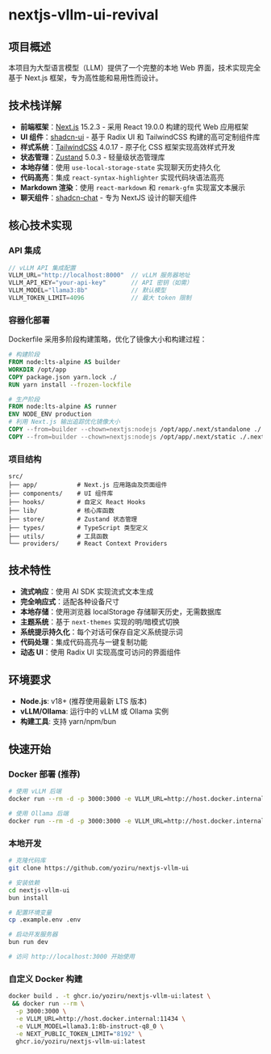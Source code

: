 # nextjs-vllm-ui-revival

## 项目概述

本项目为大型语言模型（LLM）提供了一个完整的本地 Web 界面，技术实现完全基于 Next.js 框架，专为高性能和易用性而设计。

## 技术栈详解

- **前端框架**：[Next.js](https://nextjs.org/) 15.2.3 - 采用 React 19.0.0 构建的现代 Web 应用框架
- **UI 组件**：[shadcn-ui](https://ui.shadcn.com/) - 基于 Radix UI 和 TailwindCSS 构建的高可定制组件库
- **样式系统**：[TailwindCSS](https://tailwindcss.com/) 4.0.17 - 原子化 CSS 框架实现高效样式开发
- **状态管理**：[Zustand](https://github.com/pmndrs/zustand) 5.0.3 - 轻量级状态管理库
- **本地存储**：使用 `use-local-storage-state` 实现聊天历史持久化
- **代码高亮**：集成 `react-syntax-highlighter` 实现代码块语法高亮
- **Markdown 渲染**：使用 `react-markdown` 和 `remark-gfm` 实现富文本展示
- **聊天组件**：[shadcn-chat](https://github.com/jakobhoeg/shadcn-chat) - 专为 NextJS 设计的聊天组件

## 核心技术实现

### API 集成

```typescript
// vLLM API 集成配置
VLLM_URL="http://localhost:8000"  // vLLM 服务器地址
VLLM_API_KEY="your-api-key"       // API 密钥（如需）
VLLM_MODEL="llama3:8b"            // 默认模型
VLLM_TOKEN_LIMIT=4096             // 最大 token 限制
```

### 容器化部署

Dockerfile 采用多阶段构建策略，优化了镜像大小和构建过程：

```dockerfile
# 构建阶段
FROM node:lts-alpine AS builder
WORKDIR /opt/app
COPY package.json yarn.lock ./
RUN yarn install --frozen-lockfile

# 生产阶段 
FROM node:lts-alpine AS runner
ENV NODE_ENV production
# 利用 Next.js 输出追踪优化镜像大小
COPY --from=builder --chown=nextjs:nodejs /opt/app/.next/standalone ./
COPY --from=builder --chown=nextjs:nodejs /opt/app/.next/static ./.next/static
```

### 项目结构

```
src/
├── app/           # Next.js 应用路由及页面组件
├── components/    # UI 组件库
├── hooks/         # 自定义 React Hooks
├── lib/           # 核心库函数
├── store/         # Zustand 状态管理
├── types/         # TypeScript 类型定义
├── utils/         # 工具函数
└── providers/     # React Context Providers
```

## 技术特性

- **流式响应**：使用 AI SDK 实现流式文本生成
- **完全响应式**：适配各种设备尺寸
- **本地存储**：使用浏览器 localStorage 存储聊天历史，无需数据库
- **主题系统**：基于 `next-themes` 实现的明/暗模式切换
- **系统提示持久化**：每个对话可保存自定义系统提示词
- **代码处理**：集成代码高亮与一键复制功能
- **动态 UI**：使用 Radix UI 实现高度可访问的界面组件

## 环境要求

- **Node.js**: v18+ (推荐使用最新 LTS 版本)
- **vLLM/Ollama**: 运行中的 vLLM 或 Ollama 实例
- **构建工具**: 支持 yarn/npm/bun

## 快速开始

### Docker 部署 (推荐)

```bash
# 使用 vLLM 后端
docker run --rm -d -p 3000:3000 -e VLLM_URL=http://host.docker.internal:8000 ghcr.io/yoziru/nextjs-vllm-ui:latest

# 使用 Ollama 后端
docker run --rm -d -p 3000:3000 -e VLLM_URL=http://host.docker.internal:11434 -e VLLM_TOKEN_LIMIT=8192 -e VLLM_MODEL=llama3 ghcr.io/yoziru/nextjs-vllm-ui:latest
```

### 本地开发

```bash
# 克隆代码库
git clone https://github.com/yoziru/nextjs-vllm-ui

# 安装依赖
cd nextjs-vllm-ui
bun install

# 配置环境变量
cp .example.env .env

# 启动开发服务器
bun run dev

# 访问 http://localhost:3000 开始使用
```

### 自定义 Docker 构建

```bash
docker build . -t ghcr.io/yoziru/nextjs-vllm-ui:latest \
 && docker run --rm \
  -p 3000:3000 \
  -e VLLM_URL=http://host.docker.internal:11434 \
  -e VLLM_MODEL=llama3.1:8b-instruct-q8_0 \
  -e NEXT_PUBLIC_TOKEN_LIMIT="8192" \
  ghcr.io/yoziru/nextjs-vllm-ui:latest
```
